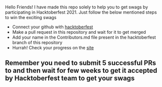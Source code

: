 Hello Friends! I have made this repo solely to help you to get swags by participating in Hacktoberfest 2021.
Just follow the below mentioned steps to win the exciting swags
- Connect your github with [hacktoberfest](https://hacktoberfest.digitalocean.com/)
- Make a pull request in this repository and wait for it to get merged
- Add your name in the Contributors.md file present in the hacktoberfest branch of this repository
- Hurrah! Check your progress on the [site](https://hacktoberfest.digitalocean.com/)

## Remember you need to submit 5 successful PRs to and then wait for few weeks to get it accepted by Hacktoberfest team to get your swags
